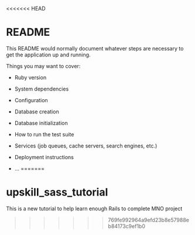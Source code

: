 <<<<<<< HEAD
# README

This README would normally document whatever steps are necessary to get the
application up and running.

Things you may want to cover:

* Ruby version

* System dependencies

* Configuration

* Database creation

* Database initialization

* How to run the test suite

* Services (job queues, cache servers, search engines, etc.)

* Deployment instructions

* ...
=======
# upskill_sass_tutorial
This is a new tutorial to help learn enough Rails to complete MNO project
>>>>>>> 769fe992964a9efd23b8e57988eb84173c9ef1b0
